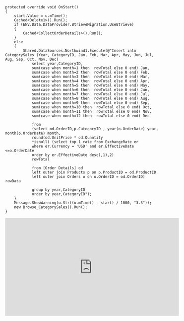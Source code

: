 ﻿```csdiff
protected override void OnStart()
{
    start.Value = u.mTime();
    Cached<Delete1>().Run();
    if (ENV.Data.DataProvider.BtrieveMigration.UseBtrieve)
    {
        Cached<CollectOrderDetails>().Run();
    }
    else
    {
        Shared.DataSources.Northwind1.Execute(@"Insert into CategorySales (Year, CategoryID, Jan, Feb, Mar, Apr, May, Jun, Jul, Aug, Sep, Oct, Nov, Dec) 
            select year,CategoryID,
            sum(case when month=1 then  rowTotal else 0 end) Jan,
            sum(case when month=2 then  rowTotal else 0 end) Feb,
            sum(case when month=3 then  rowTotal else 0 end) Mar,
            sum(case when month=4 then  rowTotal else 0 end) Apr,
            sum(case when month=5 then  rowTotal else 0 end) May,
            sum(case when month=6 then  rowTotal else 0 end) Jun,
            sum(case when month=7 then  rowTotal else 0 end) Jul,
            sum(case when month=8 then  rowTotal else 0 end) Aug,
            sum(case when month=9 then  rowTotal else 0 end) Sep,
            sum(case when month=10 then  rowTotal else 0 end) Oct,
            sum(case when month=11 then  rowTotal else 0 end) Nov,
            sum(case when month=12 then  rowTotal else 0 end) Dec

            from
            (select od.OrderID,p.CategoryID , year(o.OrderDate) year, month(o.OrderDate) month,
            round(od.UnitPrice * od.Quantity
            *isnull( (select top 1 rate from ExchangeRate er 
            where er.Currency = 'USD' and er.EffectiveDate <=o.OrderDate
            order by er.EffectiveDate desc),1),2)
            rowTotal

            from [Order Details] od 
            left outer join Products p on p.ProductID = od.ProductID
            left outer join Orders o on o.OrderID = od.OrderID) rawData

            group by year,CategoryID
            order by year,CategoryID");
    }
    Message.ShowWarning(u.Str((u.mTime() - start) / 1000, "3.3"));
    new Browse_CategorySales().Run();
}
```

<iframe width="560" height="315" src="https://www.youtube.com/embed/T98mpFur26s?list=PL1DEQjXG2xnLgvHTh1MJvWScqgyqvsxSu" frameborder="0" allowfullscreen></iframe>